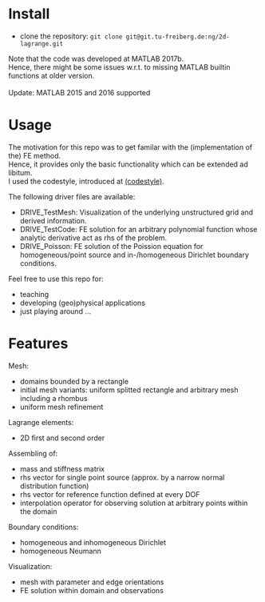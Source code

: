# Install

- clone the repository: `git clone git@git.tu-freiberg.de:ng/2d-lagrange.git`

Note that the code was developed at MATLAB 2017b.
<br/>
Hence, there might be some issues w.r.t. to missing MATLAB builtin functions at older version.
<br/>
<br/>
Update: MATLAB 2015 and 2016 supported

# Usage

The motivation for this repo was to get familar with the (implementation of the) FE method.
<br/>
Hence, it provides only the basic functionality which can be extended ad libitum.
<br/>
I used the codestyle, introduced at [(codestyle)](https://git.tu-freiberg.de/ng/toolbox/blob/master/template/codeStyleTemplate.m).

The following driver files are available:
- DRIVE_TestMesh: Visualization of the underlying unstructured grid and derived information.
- DRIVE_TestCode: FE solution for an arbitrary polynomial function whose analytic derivative act as rhs of the problem.
- DRIVE_Poisson: FE solution of the Poission equation for homogeneous/point source and in-/homogeneous Dirichlet boundary conditions.

Feel free to use this repo for:
- teaching
- developing (geo)physical applications
- just playing around ... 

# Features

Mesh:
- domains bounded by a rectangle
- initial mesh variants: uniform splitted rectangle and arbitrary mesh including a rhombus
- uniform mesh refinement

Lagrange elements:
- 2D first and second order

Assembling of:
- mass and stiffness matrix
- rhs vector for single point source (approx. by a narrow normal distribution function)
- rhs vector for reference function defined at every DOF
- interpolation operator for observing solution at arbitrary points within the domain

Boundary conditions:
- homogeneous and inhomogeneous Dirichlet
- homogeneous Neumann

Visualization:
- mesh with parameter and edge orientations
- FE solution within domain and observations